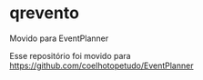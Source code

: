 qrevento
========

Movido para EventPlanner

Esse repositório foi movido para https://github.com/coelhotopetudo/EventPlanner

